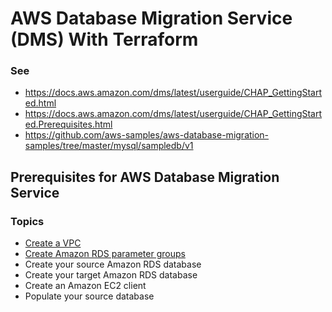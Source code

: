 # AWS Database Migration Service (DMS) With Terraform

### See

* https://docs.aws.amazon.com/dms/latest/userguide/CHAP_GettingStarted.html
* https://docs.aws.amazon.com/dms/latest/userguide/CHAP_GettingStarted.Prerequisites.html
* https://github.com/aws-samples/aws-database-migration-samples/tree/master/mysql/sampledb/v1

## Prerequisites for AWS Database Migration Service

### Topics

* [Create a VPC](./modules/vpc/README.md)
* [Create Amazon RDS parameter groups](./modules/rds-parameter-groups/README.md)
* Create your source Amazon RDS database
* Create your target Amazon RDS database
* Create an Amazon EC2 client
* Populate your source database
